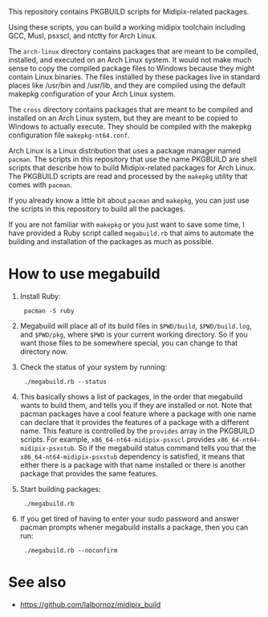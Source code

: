This repository contains PKGBUILD scripts for Midipix-related packages.

Using these scripts, you can build a working midipix toolchain
including GCC, Musl, psxscl, and ntctty for Arch Linux.

The `arch-linux` directory contains packages that are meant to be
compiled, installed, and executed on an Arch Linux system.  It would
not make much sense to copy the compiled package files to Windows
because they might contain Linux binaries.  The files installed by
these packages live in standard places like /usr/bin and /usr/lib, and
they are compiled using the default makepkg configuration of your Arch
Linux system.

The `cross` directory contains packages that are meant to be compiled
and installed on an Arch Linux system, but they are meant to be copied
to Windows to actually execute.  They should be compiled with the
makepkg configuration file `makepkg-nt64.conf`.

Arch Linux is a Linux distribution that uses a package manager named
`pacman`.  The scripts in this repository that use the name PKGBUILD
are shell scripts that describe how to build Midipix-related packages
for Arch Linux.  The PKGBUILD scripts are read and processed by the
`makepkg` utility that comes with `pacman`.

If you already know a little bit about `pacman` and `makepkg`, you can
just use the scripts in this repository to build all the packages.

If you are not familiar with `makepkg` or you just want to save some
time, I have provided a Ruby script called `megabuild.rb` that aims to
automate the building and installation of the packages as much as
possible.


How to use megabuild
====

1. Install Ruby:

        pacman -S ruby

2. Megabuild will place all of its build files in `$PWD/build`, `$PWD/build.log`, and `$PWD/pkg`, where `$PWD` is your current working directory.  So if you want those files to be somewhere special, you can change to that directory now.
3. Check the status of your system by running:

        ./megabuild.rb --status

4. This basically shows a list of packages, in the order that
megabuild wants to build them, and tells you if they are installed or
not.  Note that pacman packages have a cool feature where a package
with one name can declare that it provides the features of a package
with a different name.  This feature is controlled by the `provides`
array in the PKGBUILD scripts.  For example,
`x86_64-nt64-midipix-psxscl` provides `x86_64-nt64-midipix-psxstub`.
So if the megabuild status command tells you that the
`x86_64-nt64-midipix-psxstub` dependency is satisfied, it means that
either there is a package with that name installed or there is another
package that provides the same features.
5. Start building packages:

        ./megabuild.rb

6. If you get tired of having to enter your sudo password and answer
pacman prompts whener megabuild installs a package, then you can run:

        ./megabuild.rb --noconfirm


See also
===

* https://github.com/lalbornoz/midipix_build
